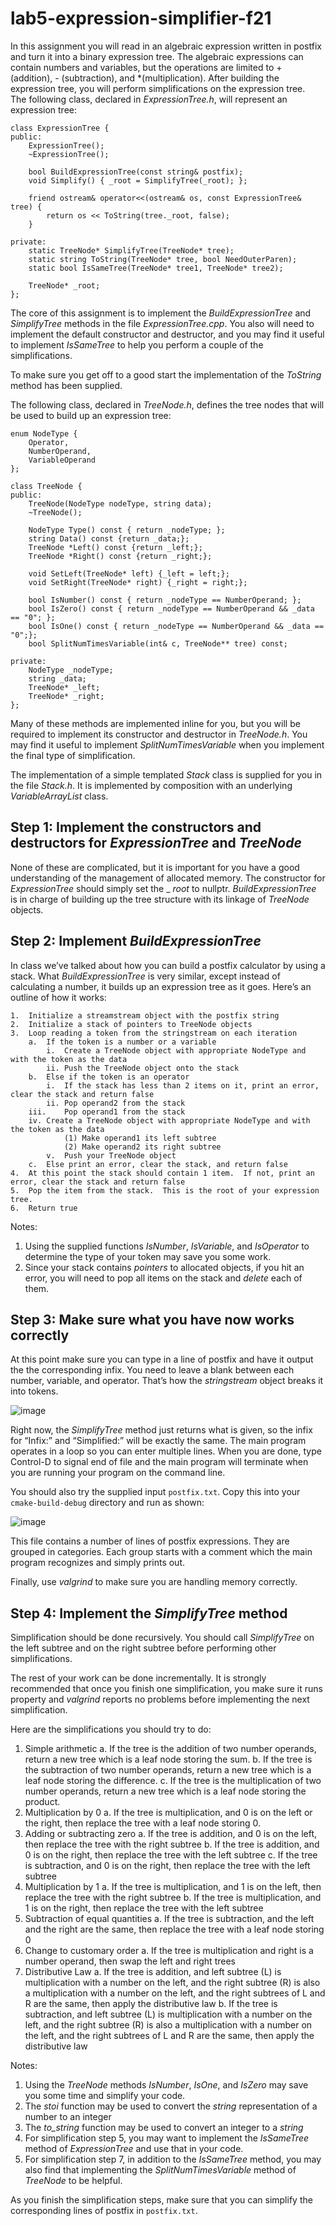 # lab5-expression-simplifier-f21

In this assignment you will read in an algebraic expression written in postfix and turn it into a binary expression tree.  The algebraic expressions can contain numbers and variables, but the operations are limited to + (addition), - (subtraction), and *(multiplication).  After building the expression tree, you will perform simplifications on the expression tree.  
The following class, declared in _ExpressionTree.h_, will represent an expression tree:
```
class ExpressionTree {
public:
    ExpressionTree();
    ~ExpressionTree();

    bool BuildExpressionTree(const string& postfix);
    void Simplify() { _root = SimplifyTree(_root); };

    friend ostream& operator<<(ostream& os, const ExpressionTree& tree) {
        return os << ToString(tree._root, false);
    }

private:
    static TreeNode* SimplifyTree(TreeNode* tree);
    static string ToString(TreeNode* tree, bool NeedOuterParen);
    static bool IsSameTree(TreeNode* tree1, TreeNode* tree2);

    TreeNode* _root;
};
```

The core of this assignment is to implement the  _BuildExpressionTree_ and _SimplifyTree_ methods in the file _ExpressionTree.cpp_.  You also will need to implement the default constructor and destructor, and you may find it useful to implement _IsSameTree_ to help you perform a couple of the simplifications.

To make sure you get off to a good start the implementation of the _ToString_ method has been supplied. 

The following class, declared in _TreeNode.h_, defines the tree nodes that will be used to build up an expression tree:

```
enum NodeType {
    Operator,
    NumberOperand,
    VariableOperand
};

class TreeNode {
public:
    TreeNode(NodeType nodeType, string data);
    ~TreeNode();

    NodeType Type() const { return _nodeType; };
    string Data() const {return _data;};
    TreeNode *Left() const {return _left;};
    TreeNode *Right() const {return _right;};

    void SetLeft(TreeNode* left) {_left = left;};
    void SetRight(TreeNode* right) {_right = right;};

    bool IsNumber() const { return _nodeType == NumberOperand; };
    bool IsZero() const { return _nodeType == NumberOperand && _data == "0"; };
    bool IsOne() const { return _nodeType == NumberOperand && _data == "0";};
    bool SplitNumTimesVariable(int& c, TreeNode** tree) const;

private:
    NodeType _nodeType;
    string _data;
    TreeNode* _left;
    TreeNode* _right;
};
```

Many of these methods are implemented inline for you, but you will be required to implement its constructor and destructor in _TreeNode.h_.  You may find it useful to implement _SplitNumTimesVariable_ when you implement the final type of simplification.

The implementation of a simple templated _Stack_ class is supplied for you in the file _Stack.h_.  It is implemented by composition with an underlying _VariableArrayList_ class.

## Step 1:  Implement the constructors and destructors for _ExpressionTree_ and _TreeNode_

None of these are complicated, but it is important for you have a good understanding of the management of allocated memory.   The constructor for _ExpressionTree_ should simply set the _ _root_ to nullptr.  _BuildExpressionTree_  is in charge of building up the tree structure with its linkage of _TreeNode_ objects.

## Step 2:  Implement _BuildExpressionTree_

In class we’ve talked about how you can build a postfix calculator by using a stack.  What _BuildExpressionTree_ is very similar, except instead of calculating a number, it builds up an expression tree as it goes.  Here’s an outline of how it works:

```
1.	Initialize a streamstream object with the postfix string
2.	Initialize a stack of pointers to TreeNode objects
3.	Loop reading a token from the stringstream on each iteration
    a.	If the token is a number or a variable
        i.	Create a TreeNode object with appropriate NodeType and with the token as the data
        ii.	Push the TreeNode object onto the stack
    b.	Else if the token is an operator
        i.	If the stack has less than 2 items on it, print an error, clear the stack and return false
        ii.	Pop operand2 from the stack
	iii.	Pop operand1 from the stack
	iv.	Create a TreeNode object with appropriate NodeType and with the token as the data
            (1) Make operand1 its left subtree
            (2) Make operand2 its right subtree
        v.	Push your TreeNode object
    c.	Else print an error, clear the stack, and return false
4.	At this point the stack should contain 1 item.  If not, print an error, clear the stack and return false
5.	Pop the item from the stack.  This is the root of your expression tree.
6.	Return true
```

Notes:
1.  Using the supplied functions _IsNumber_, _IsVariable_, and _IsOperator_ to determine the type of your token may save you some work.
2.  Since your stack contains _pointers_ to allocated objects, if you hit an error, you will need to pop all items on the stack and _delete_ each of them.

## Step 3: Make sure what you have now works correctly

At this point make sure you can type in a line of postfix and have it output the the corresponding infix. You need to leave a blank between each number, variable, and operator.  That’s how the _stringstream_ object breaks it into tokens.

![image](https://user-images.githubusercontent.com/58283777/139603132-d69cfa73-a3b3-4625-a617-2f6ee6f8baaf.png)

Right now, the _SimplifyTree_ method just returns what is given, so the infix for “Infix:” and “Simplified:” will be exactly the same.  The main program operates in a loop so you can enter multiple lines.  When you are done, type Control-D to signal end of file and the main program will terminate when you are running your program on the command line.
 
You should also try the supplied input `postfix.txt`.  Copy this into your `cmake-build-debug` directory and run as shown:

![image](https://user-images.githubusercontent.com/58283777/139603216-7537ba2e-4182-4a39-a615-6e16232f8a6b.png)

This file contains a number of lines of postfix expressions.  They are grouped in categories.  Each group starts with a comment which the main program recognizes and simply prints out.

Finally, use _valgrind_ to make sure you are handling memory correctly.

## Step 4: Implement the _SimplifyTree_ method

Simplification should be done recursively.  You should call _SimplifyTree_ on the left subtree and on the right subtree before performing other simplifications.

The rest of your work can be done incrementally.  It is strongly recommended that once you finish one simplification, you make sure it runs property and _valgrind_ reports no problems before implementing the next simplification.

Here are the simplifications you should try to do:

1.	Simple arithmetic
    a.	If the tree is the addition of two number operands, return a new tree which is a leaf node storing the sum.
    b.	If the tree is the subtraction of two number operands, return a new tree which is a leaf node storing the difference.
    c.	If the tree is the multiplication of two number operands, return a new tree which is a leaf node storing the product.
2.	Multiplication by 0
    a.	If the tree is multiplication, and 0 is on the left or the right, then replace the tree with a leaf node storing 0.
3.	Adding or subtracting zero
    a.	If the tree is addition, and 0 is on the left, then replace the tree with the right subtree
    b.	If the tree is addition, and 0 is on the right, then replace the tree with the left subtree
    c.	If the tree is subtraction, and 0 is on the right, then replace the tree with the left subtree
4.	Multiplication by 1
    a.	If the tree is multiplication, and 1 is on the left, then replace the tree with the right subtree
    b.	If the tree is multiplication, and 1 is on the right, then replace the tree with the left subtree
5.	Subtraction of equal quantities
    a.	If the tree is subtraction, and the left and the right are the same, then replace the tree with a leaf node storing 0
6.	Change to customary order
    a.	If the tree is multiplication and right is a number operand, then swap the left and right trees  
7.	Distributive Law
    a.	If the tree is addition, and left subtree (L) is multiplication with a number on the left, and the right subtree (R) is also a multiplication with a number on the left, and the right subtrees of L and R are the same, then apply the distributive law
    b.	If the tree is subtraction, and left subtree (L) is multiplication with a number on the left, and the right subtree (R) is also a multiplication with a number on the left, and the right subtrees of L and R are the same, then apply the distributive law

Notes:
1.	Using the _TreeNode_ methods _IsNumber_, _IsOne_, and _IsZero_ may save you some time and simplify your code.
2.	The _stoi_ function may be used to convert the _string_ representation of a number to an integer
3.	The _to_string_ function may be used to convert an integer to a _string_
4.	For simplification step 5, you may want to implement the _IsSameTree_ method of _ExpressionTree_ and use that in your code.
5.	For simplification step 7, in addition to the _IsSameTree_ method, you may also find that implementing the _SplitNumTimesVariable_ method of _TreeNode_ to be helpful.

As you finish the simplification steps, make sure that you can simplify the corresponding lines of postfix in `postfix.txt`.
